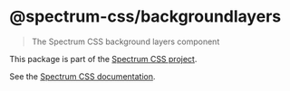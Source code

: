 # @spectrum-css/backgroundlayers

> The Spectrum CSS background layers component

This package is part of the [Spectrum CSS project](https://github.com/adobe/spectrum-css).

See the [Spectrum CSS documentation](https://opensource.adobe.com/spectrum-css/backgroundlayers).
